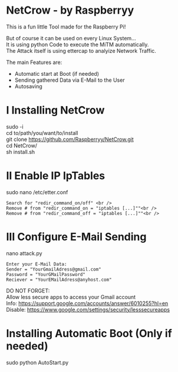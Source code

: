 
# NetCrow - by Raspberryy

This is a fun little Tool made for the Raspberry Pi!

But of course it can be used on every Linux System... <br />
It is using python Code to execute the MiTM automatically. <br />
The Attack itself is using ettercap to analyize Network Traffic. <br />

The main Features are:
 - Automatic start at Boot (if needed)
 - Sending gathered Data via E-Mail to the User
 - Autosaving 

# I Installing NetCrow
  sudo -i <br />
  cd to/path/you/want/to/install <br />
  git clone https://github.com/Raspberryy/NetCrow.git <br />
  cd NetCrow/ <br />
  sh install.sh <br />
  
# II Enable IP IpTables
  sudo nano /etc/etter.conf<br />
  
    Search for "redir_command_on/off" <br />
    Remove # from "redir_command_on = "iptables [...]""<br />
    Remove # from "redir_command_off = "iptables [...]""<br />

 
# III Configure E-Mail Sending
  nano attack.py
    
    Enter your E-Mail Data:
    Sender = "YourGmailAdress@gmail.com"
    Password = "YourGMailPassword"
    Reciever = "YourEMailAdress@anyhost.com"

  DO NOT FORGET: <br />
    Allow less secure apps to access your Gmail account <br />
    Info: https://support.google.com/accounts/answer/6010255?hl=en <br />
    Disable: https://www.google.com/settings/security/lesssecureapps

# Installing Automatic Boot (Only if needed)
  sudo python AutoStart.py

 
